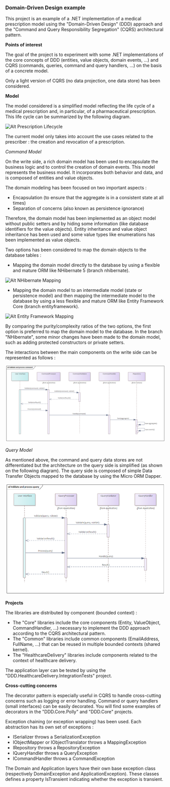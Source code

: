 ### Domain-Driven Design example

This project is an example of a .NET implementation of a medical prescription model using the "Domain-Driven Design" (DDD) approach  and the "Command and Query Responsibility Segregation" (CQRS) architectural pattern.

**Points of interest**

The goal of the project is to experiment with some .NET implementations of the core concepts of DDD (entities, value objects, domain events, ...) and CQRS (commands, queries, command and query handlers, ...) on the basis of a concrete model.

Only a light version of CQRS (no data projection, one data store) has been considered.

**Model**

The model considered is a simplified model reflecting the life cycle of a medical prescription and, in particular, of a pharmaceutical prescription. This life cycle can be summarized by the following diagram.

![Alt Prescription Lifecycle](https://github.com/draphyz/DDD/blob/entityframework/Doc/PrescriptionLifecycle.png)

The current model only takes into account the use cases related to the prescriber : the creation and revocation of a prescription.

_Command Model_

On the write side, a rich domain model has been used to encapsulate the business logic and to control the creation of domain events. This model represents the business model. It incorporates both behavior and data, and is composed of entities and value objects. 

The domain modeling has been focused on two important aspects :
-	Encapsulation (to ensure that the aggregate is in a consistent state at all times)
-	Separation of concerns (also known as persistence ignorance)

Therefore, the domain model has been implemented as an object model without public setters and by hiding some information (like database identifiers for the value objects).  Entity inheritance and value object inheritance has been used and some value types like enumerations has been implemented as value objects.

Two options has been considered to map the domain objects to the database tables :
-	Mapping the domain model directly to the database by using a flexible and mature ORM like NHibernate 5 (branch nhibernate).

![Alt NHibernate Mapping](https://github.com/draphyz/DDD/blob/entityframework/Doc/NHibernateMapping.png)

-	Mapping the domain model to an intermediate model (state or persistence model) and then mapping the intermediate model to the database by using a less flexible and mature ORM like Entity Framework Core (branch entityframework).

![Alt Entity Framework Mapping](https://github.com/draphyz/DDD/blob/entityframework/Doc/EntityFrameworkMapping.png)

By comparing the purity/complexity ratios of the two options, the first option is preferred to map the domain model to the database. In the branch "NHibernate", some minor changes have been made to the domain model, such as adding protected constructors or private setters.

The interactions between the main components on the write side can be represented as follows :

![Alt Command Components](https://github.com/draphyz/DDD/blob/entityframework/Doc/CommandComponents.png)

_Query Model_

As mentioned above, the command and query data stores are not differentiated but the architecture on the query side is simplified (as shown on the following diagram). The query side is composed of simple Data Transfer Objects mapped to the database by using the Micro ORM Dapper.

![Alt Query Components](https://github.com/draphyz/DDD/blob/entityframework/Doc/QueryComponents.png)

**Projects**

The libraries are distributed by component (bounded context) :

- The "Core" libraries include the core components (Entity, ValueObject, CommandHandler, ...) necessary to implement the DDD approach according to the CQRS architectural pattern.
- The "Common" libraries include common components (EmailAddress, FullName, ...) that can be reused in multiple bounded contexts (shared kernel).
- The "HealthcareDelivery" libraries include components related to the context of healthcare delivery.

The application layer can be tested by using the "DDD.HealthcareDelivery.IntegrationTests" project.

**Cross-cutting concerns**

The decorator pattern is especially useful in CQRS to handle cross-cutting concerns such as logging or error handling. Command or query handlers (small interfaces) can be easily decorated. You will find some examples of decorators in the "DDD.Core.Polly" and "DDD.Core" projects.

Exception chaining (or exception wrapping) has been used. Each abstraction has its own set of exceptions :

- ISerializer throws a SerializationException
- IObjectMapper or IObjectTranslator throws a MappingException
- IRepository throws a RepositoryException
- IQueryHandler throws a QueryException
- ICommandHandler throws a CommandException

The Domain and Application layers have their own base exception class (respectively DomainException and ApplicationException). These classes defines a property IsTransient indicating whether the exception is transient.
